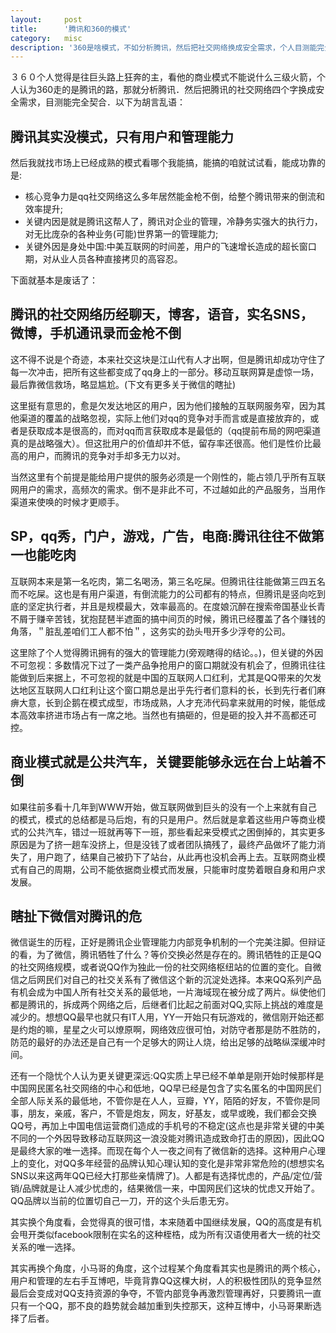 ```yaml
---
layout:     post
title:      '腾讯和360的模式'
category:   misc
description: '360是啥模式，不如分析腾讯，然后把社交网络换成安全需求，个人目测能完全契合．其实这个模式就是没模式，只有用户和管理能力．腾讯的核心竞争力是社交网络的渠道价值带来的成本消减，关键内因当然还是人的管理，关键外因是中国相比美国的时间差，中国的互联网人口红利。'
---
```


３６０个人觉得是往巨头路上狂奔的主，看他的商业模式不能说什么三级火箭，个人认为360走的是腾讯的路，那就分析腾讯．然后把腾讯的社交网络四个字换成安全需求，目测能完全契合．以下为胡言乱语：

## 腾讯其实没模式，只有用户和管理能力

然后我就找市场上已经成熟的模式看哪个我能搞，能搞的咱就试试看，能成功靠的是:

- 核心竞争力是qq社交网络这么多年居然能金枪不倒，给整个腾讯带来的倒流和效率提升;
- 关键内因是就是腾讯这帮人了，腾讯对企业的管理，冷静务实强大的执行力，对无比庞杂的各种业务(可能)世界第一的管理能力;
- 关键外因是身处中国:中美互联网的时间差，用户的飞速增长造成的超长窗口期，对从业人员各种直接拷贝的高容忍。

下面就基本是废话了：

## 腾讯的社交网络历经聊天，博客，语音，实名SNS，微博，手机通讯录而金枪不倒

这不得不说是个奇迹，本来社交这块是江山代有人才出啊，但是腾讯却成功守住了每一次冲击，把所有这些都变成了qq身上的一部分。移动互联网算是虚惊一场，最后靠微信救场，略显尴尬。(下文有更多关于微信的瞎扯)

这里挺有意思的，愈是欠发达地区的用户，因为他们接触的互联网服务窄，因为其他渠道的覆盖的战略忽视，实际上他们对qq的竞争对手而言或是直接放弃的，或者是获取成本是很高的，而对qq而言获取成本是最低的（qq提前布局的网吧渠道真的是战略强大）。但这批用户的价值却并不低，留存率还很高。他们是性价比最高的用户，而腾讯的竞争对手却多无力以对。

当然这里有个前提是能给用户提供的服务必须是一个刚性的，能占领几乎所有互联网用户的需求，高频次的需求。倒不是非此不可，不过越如此的产品服务，当用作渠道来使唤的时候才更顺手。

## SP，qq秀，门户，游戏，广告，电商:腾讯往往不做第一也能吃肉

互联网本来是第一名吃肉，第二名喝汤，第三名吃屎。但腾讯往往能做第三四五名而不吃屎。这也是有用户渠道，有倒流能力的公司都有的特点，但腾讯是竖向吃到底的坚定执行者，并且是规模最大，效率最高的。在度娘沉醉在搜索帝国基业长青不屑于赚辛苦钱，犹抱琵琶半遮面的搞中间页的时候，腾讯已经覆盖了各个赚钱的角落，＂脏乱差咱们工人都不怕＂，这务实的劲头甩开多少浮夸的公司。

这里除了个人觉得腾讯拥有的强大的管理能力(旁观瞎得的结论。。)，但关键的外因不可忽视：多数情况下过了一类产品争抢用户的窗口期就没有机会了，但腾讯往往能做到后来据上，不可忽视的就是中国的互联网人口红利，尤其是QQ带来的欠发达地区互联网人口红利让这个窗口期总是出乎先行者们意料的长，长到先行者们麻痹大意，长到企鹅在模式成型，市场成熟，人才充沛代码拿来就用的时候，能低成本高效率挤进市场占有一席之地。当然也有搞砸的，但是砸的投入并不高都还可控。


## 商业模式就是公共汽车，关键要能够永远在台上站着不倒

如果往前多看十几年到WWW开始，做互联网做到巨头的没有一个上来就有自己的模式，模式的总结都是马后炮，有的只是用户。然后就是拿着这些用户等商业模式的公共汽车，错过一班就再等下一班，那些看起来受模式之困倒掉的，其实更多原因是为了挤一趟车没挤上，但是没钱了或者团队搞残了，最终产品做坏了能力消失了，用户跑了，结果自己被扔下了站台，从此再也没机会再上去。互联网商业模式有自己的周期，公司不能依据商业模式而发展，只能审时度势着眼自身和用户求发展。

## 瞎扯下微信对腾讯的危

微信诞生的历程，正好是腾讯企业管理能力内部竞争机制的一个完美注脚。但辩证的看，为了微信，腾讯牺牲了什么？等价交换必然是存在的。腾讯牺牲的正是QQ的社交网络规模，或者说QQ作为独此一份的社交网络枢纽站的位置的变化。自微信之后网民们对自己的社交关系有了微信这个新的沉淀处选择。本来QQ系列产品有机会成为中国人所有社交关系的最低地，一片海域现在被分成了两片。纵使他们都是腾讯的，拆成两个网络之后，后继者们比起之前面对QQ,实际上挑战的难度是减少的。想想QQ最早也就只有IT人用，YY一开始只有玩游戏的，微信刚开始还都是约炮的嘛，星星之火可以燎原啊，网络效应很可怕，对防守者那是防不胜防的，防范的最好的办法还是自己有一个足够大的网让人烧，给出足够的战略纵深缓冲时间。

还有一个隐忧个人认为更关键更深远:QQ实质上早已经不单单是刚开始时候那样是中国网民匿名社交网络的中心和低地，QQ早已经是包含了实名匿名的中国网民们全部人际关系的最低地，不管你是在人人，豆瓣，YY，陌陌的好友，不管你是同事，朋友，亲戚，客户，不管是炮友，网友，好基友，或早或晚，我们都会交换QQ号，再加上中国电信运营商们造成的手机号的不稳定(这点也是非常关键的中美不同的一个外因导致移动互联网这一浪没能对腾讯造成致命打击的原因)，因此QQ是最终大家的唯一选择。而现在每个人一夜之间有了微信新的选择。这种用户心理上的变化，对QQ多年经营的品牌认知心理认知的变化是非常非常危险的(想想实名SNS以来这两年QQ已经大打那些亲情牌了)。人都是有选择忧虑的，产品/定位/营销/品牌就是让人减少忧虑的，结果微信一来，中国网民们这块的忧虑又开始了。QQ品牌以当前的位置切自己一刀，开的这个头后患无穷。

其实换个角度看，会觉得真的很可惜，本来随着中国继续发展，QQ的高度是有机会甩开类似facebook限制在实名的这种桎梏，成为所有汉语使用者大一统的社交关系的唯一选择。

其实再换个角度，小马哥的角度，这个过程某个角度看其实也是腾讯的两个核心，用户和管理的左右手互博吧，毕竟背靠QQ这棵大树，人的积极性团队的竞争显然最后会变成对QQ支持资源的争夺，不管内部竞争再激烈管理再好，只要腾讯一直只有一个QQ，那不良的趋势就会越加重到失控那天，这种互博中，小马哥果断选择了后者。
